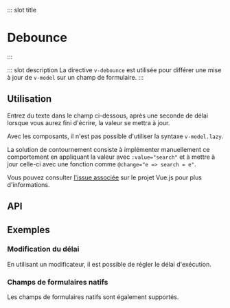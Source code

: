 ::: slot title
# Debounce
:::

::: slot description
La directive `v-debounce` est utilisée pour différer une mise à jour de `v-model` sur un champ de formulaire.
:::

## Utilisation

Entrez du texte dans le champ ci-dessous, après une seconde de délai lorsque vous aurez fini d'écrire, la valeur se mettra à jour.

<DocExample
  eager
  file="directives/debounce/examples/debounce"
/>

<DocInfo>

Avec les composants, il n'est pas possible d'utiliser la syntaxe `v-model.lazy`.

La solution de contournement consiste à implémenter manuellement ce comportement en appliquant la valeur avec `:value="search"` et à mettre à jour celle-ci avec une fonction comme `@change="e => search = e"`.

Vous pouvez consulter [l'issue associée](https://github.com/vuejs/vue/issues/6914) sur le projet Vue.js pour plus d'informations.

</DocInfo>

## API

<DocApi
  :value="['v-debounce']"
  :api="{
    'v-debounce': {
      options: [
        {
          name: 'value',
          value: 'undefined',
          type: 'function',
          description: 'Fonction exécutée après le délai. Par défaut un évènement `change` sera émit.'
        },
        {
          name: 'arg:time',
          value: '500',
          type: 'number',
          description: 'Nombre de millisecondes à attendre avant d\'appeler la fonction `value` ou d\'émettre un événement.'
        }
      ]
    }
  }"
/>

## Exemples

### Modification du délai

En utilisant un modificateur, il est possible de régler le délai d'exécution.

<DocExample file="directives/debounce/examples/debounce-arg" />

### Champs de formulaires natifs

Les champs de formulaires natifs sont également supportés.

<DocExample file="directives/debounce/examples/debounce-native" />
